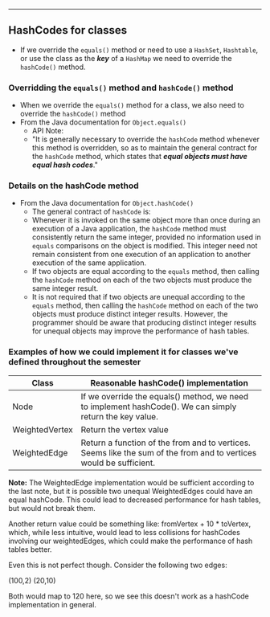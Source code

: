 -------------------------
HashCodes for classes
-------------------------

- If we override the `equals()` method or need to use a `HashSet`, `Hashtable`, or use the class as the ***key*** of a `HashMap` we need to override the `hashCode()` method.


### Overridding the `equals()` method and `hashCode()` method

- When we override the `equals()` method for a class, we also need to override the `hashCode()` method
- From the Java documentation for `Object.equals()`
	- API Note:
	- "It is generally necessary to override the `hashCode` method whenever this method is overridden, so as to maintain the general contract for the `hashCode` method, which states that ***equal objects must have equal hash codes***."


### Details on the hashCode method

- From the Java documentation for `Object.hashCode()`
	- The general contract of `hashCode` is:
	- Whenever it is invoked on the same object more than once during an execution of a Java application, the `hashCode` method must consistently return the same integer, provided no information used in `equals` comparisons on the object is modified. This integer need not remain consistent from one execution of an application to another execution of the same application.
	- If two objects are equal according to the `equals` method, then calling the `hashCode` method on each of the two objects must produce the same integer result.
	- It is not required that if two objects are unequal according to the `equals` method, then calling the `hashCode` method on each of the two objects must produce distinct integer results. However, the programmer should be aware that producing distinct integer results for unequal objects may improve the performance of hash tables.

### Examples of how we could implement it for classes we've defined throughout the semester

| Class | Reasonable hashCode() implementation |
| ----- | ------------------------------------ |
| Node  | If we override the equals() method, we need to implement hashCode(). We can simply return the key value. |
| WeightedVertex | Return the vertex value |
| WeightedEdge | Return a function of the from and to vertices. Seems like the sum of the from and to vertices would be sufficient. |

**Note:** The WeightedEdge implementation would be sufficient according to the last note, but it is possible two unequal WeightedEdges could have an equal hashCode. This could lead to decreased performance for hash tables, but would not break them.

Another return value could be something like: fromVertex + 10 * toVertex, which, while less intuitive, would lead to less collisions for hashCodes involving our weightedEdges, which could make the performance of hash tables better. 

Even this is not perfect though. Consider the following two edges:

(100,2)
(20,10) 

Both would map to 120 here, so we see this doesn't work as a hashCode implementation in general.
